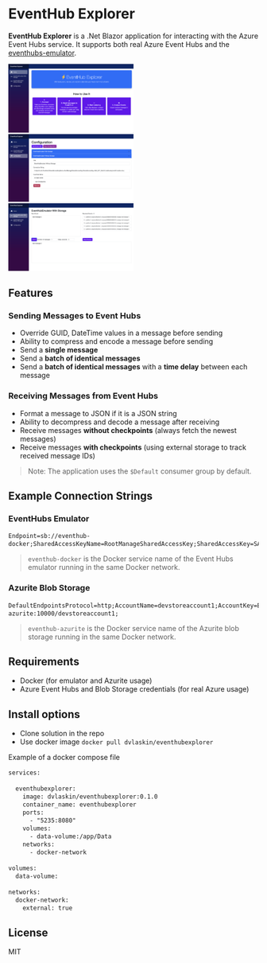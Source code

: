 # EventHub Explorer

**EventHub Explorer** is a .Net Blazor application for interacting with the Azure Event Hubs service. It supports both real Azure Event Hubs and the [eventhubs-emulator](https://learn.microsoft.com/en-us/azure/event-hubs/overview-emulator).

<img src="./assets/Screenshot_01.png" alt="HomePage" width="50%"/>
<img src="./assets/Screenshot_02.png" alt="ConfigurationPage" width="50%"/>
<img src="./assets/Screenshot_03.png" alt="EventHubPage" width="50%"/>


## Features

### Sending Messages to Event Hubs

* Override GUID, DateTime values in a message before sending
* Ability to compress and encode a message before sending
* Send a **single message**
* Send a **batch of identical messages**
* Send a **batch of identical messages** with a **time delay** between each message

### Receiving Messages from Event Hubs

* Format a message to JSON if it is a JSON string
* Ability to decompress and decode a message after receiving
* Receive messages **without checkpoints** (always fetch the newest messages)
* Receive messages **with checkpoints** (using external storage to track received message IDs)

> Note: The application uses the `$Default` consumer group by default.

## Example Connection Strings

### EventHubs Emulator

```
Endpoint=sb://eventhub-docker;SharedAccessKeyName=RootManageSharedAccessKey;SharedAccessKey=SAS_KEY_VALUE;UseDevelopmentEmulator=true;
```

> `eventhub-docker` is the Docker service name of the Event Hubs emulator running in the same Docker network.

### Azurite Blob Storage

```
DefaultEndpointsProtocol=http;AccountName=devstoreaccount1;AccountKey=Eby8vdM02xNOcqFlqUwJPLlmEtlCDXJ1OUzFT50uSRZ6IFsuFq2UVErCz4I6tq/K1SZFPTOtr/KBHBeksoGMGw==;BlobEndpoint=http://eventhub-azurite:10000/devstoreaccount1;
```

> `eventhub-azurite` is the Docker service name of the Azurite blob storage running in the same Docker network.

## Requirements

* Docker (for emulator and Azurite usage)
* Azure Event Hubs and Blob Storage credentials (for real Azure usage)

## Install options

* Clone solution in the repo
* Use docker image ```docker pull dvlaskin/eventhubexplorer```

Example of a docker compose file
```
services:

  eventhubexplorer:
    image: dvlaskin/eventhubexplorer:0.1.0
    container_name: eventhubexplorer
    ports:
      - "5235:8080"
    volumes:
      - data-volume:/app/Data
    networks:
      - docker-network
        
volumes:
  data-volume:
    
networks:
  docker-network:
    external: true

```

## License

MIT
